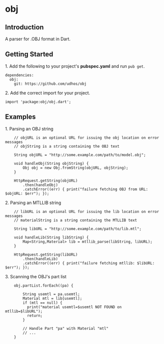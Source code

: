 # obj #

## Introduction ##

A parser for .OBJ format in Dart.

## Getting Started ##

1\. Add the following to your project's **pubspec.yaml** and run ```pub get```.

```
dependencies:
  obj:
    git: https://github.com/udhos/obj
```

2\. Add the correct import for your project. 

```
import 'package:obj/obj.dart';
```


## Examples ##

1\. Parsing an OBJ string

```
	// objURL is an optional URL for issuing the obj location on error messages
	// objString is a string containing the OBJ text

	String objURL = "http://some.example.com/path/to/model.obj";
	
	void handleObj(String objString) {
		Obj obj = new Obj.fromString(objURL, objString);
	}
	
    HttpRequest.getString(objURL)
		.then(handleObj)
		.catchError((err) { print("failure fetching OBJ from URL: $objURL: $err"); });    
``` 

2\. Parsing an MTLLIB string

```
	// libURL is an optional URL for issuing the lib location on error messages
	// materialString is a string containing the MTLLIB text
	
	String libURL = "http://some.example.com/path/to/lib.mtl";
	
    void handleLib(String libString) {
		Map<String,Material> lib = mtllib_parse(libString, libURL);
	}
	
    HttpRequest.getString(libURL)
		.then(handleLib)
		.catchError((err) { print("failure fetching mtllib: $libURL: $err"); });    
``` 

3\. Scanning the OBJ's part list

```
	obj.partList.forEach((pa) {

        String usemtl = pa.usemtl;      
        Material mtl = lib[usemtl];
        if (mtl == null) {
          print("material usemtl=$usemtl NOT FOUND on mtllib=$libURL");
          return;
        }
		
		// Handle Part "pa" with Material "mtl"
		// ...
	}
```
